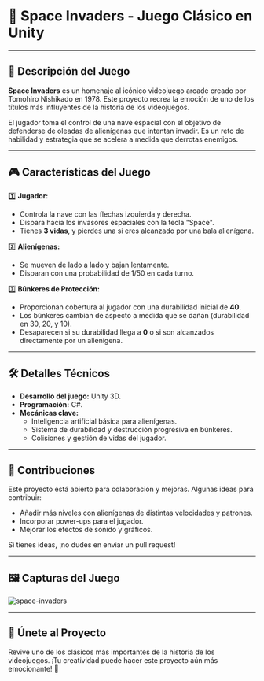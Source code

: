 # 👾 **Space Invaders - Juego Clásico en Unity**  

---

## 🌟 **Descripción del Juego**  
**Space Invaders** es un homenaje al icónico videojuego arcade creado por Tomohiro Nishikado en 1978. Este proyecto recrea la emoción de uno de los títulos más influyentes de la historia de los videojuegos.  

El jugador toma el control de una nave espacial con el objetivo de defenderse de oleadas de alienígenas que intentan invadir. Es un reto de habilidad y estrategia que se acelera a medida que derrotas enemigos.  

---

## 🎮 **Características del Juego**  

1️⃣ **Jugador:**  
- Controla la nave con las flechas izquierda y derecha.  
- Dispara hacia los invasores espaciales con la tecla "Space".  
- Tienes **3 vidas**, y pierdes una si eres alcanzado por una bala alienígena.  

2️⃣ **Alienígenas:**  
- Se mueven de lado a lado y bajan lentamente.  
- Disparan con una probabilidad de 1/50 en cada turno.  

3️⃣ **Búnkeres de Protección:**  
- Proporcionan cobertura al jugador con una durabilidad inicial de **40**.  
- Los búnkeres cambian de aspecto a medida que se dañan (durabilidad en 30, 20, y 10).  
- Desaparecen si su durabilidad llega a **0** o si son alcanzados directamente por un alienígena.  

---

## 🛠️ **Detalles Técnicos**  

- **Desarrollo del juego:** Unity 3D.  
- **Programación:** C#.  
- **Mecánicas clave:**  
  - Inteligencia artificial básica para alienígenas.  
  - Sistema de durabilidad y destrucción progresiva en búnkeres.  
  - Colisiones y gestión de vidas del jugador.  

---

## 🤝 **Contribuciones**  

Este proyecto está abierto para colaboración y mejoras. Algunas ideas para contribuir:  
- Añadir más niveles con alienígenas de distintas velocidades y patrones.  
- Incorporar power-ups para el jugador.  
- Mejorar los efectos de sonido y gráficos.  

Si tienes ideas, ¡no dudes en enviar un pull request!  

---

## 🖼️ **Capturas del Juego**  

![space-invaders](https://github.com/user-attachments/assets/93429459-08ed-45ab-b1cf-77500cc0d2a3)

---

## 🎉 **Únete al Proyecto**  
Revive uno de los clásicos más importantes de la historia de los videojuegos. ¡Tu creatividad puede hacer este proyecto aún más emocionante! 🚀  
